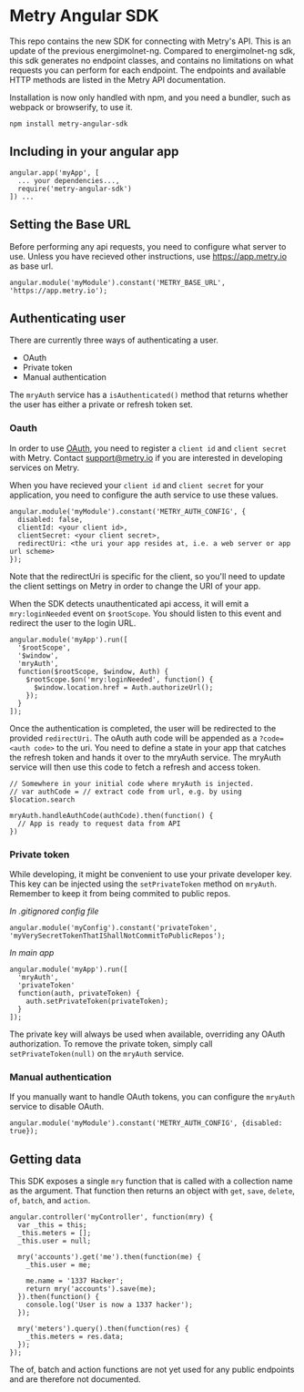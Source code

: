 # Metry Angular SDK

This repo contains the new SDK for connecting with Metry's API. This is an update of the previous energimolnet-ng. Compared to energimolnet-ng sdk, this sdk generates no endpoint classes, and contains no limitations on what requests you can perform for each endpoint. The endpoints and available HTTP methods are listed in the Metry API documentation.

Installation is now only handled with npm, and you need a bundler, such as webpack or browserify, to use it.

```
npm install metry-angular-sdk
```

## Including in your angular app

```
angular.app('myApp', [
  ... your dependencies...,
  require('metry-angular-sdk')
]) ...
```

## Setting the Base URL

Before performing any api requests, you need to configure what server to use. Unless you have recieved other instructions, use https://app.metry.io as base url.

```
angular.module('myModule').constant('METRY_BASE_URL', 'https://app.metry.io');
```

## Authenticating user

There are currently three ways of authenticating a user.

+ OAuth
+ Private token
+ Manual authentication

The `mryAuth` service has a `isAuthenticated()` method that returns whether the user has either a private or refresh token set.

### Oauth

In order to use [OAuth](http://en.wikipedia.org/wiki/OAuth), you need to register a `client id` and `client secret` with Metry. Contact [support@metry.io](mailto:support@metry.io) if you are interested in developing services on Metry.

When you have recieved your `client id` and `client secret` for your application, you need to configure the auth service to use these values.

```
angular.module('myModule').constant('METRY_AUTH_CONFIG', {
  disabled: false,
  clientId: <your client id>,
  clientSecret: <your client secret>,
  redirectUri: <the uri your app resides at, i.e. a web server or app url scheme>
});
```

Note that the redirectUri is specific for the client, so you'll need to update the client settings on Metry in order to change the URI of your app.

When the SDK detects unauthenticated api access, it will emit a `mry:loginNeeded` event on `$rootScope`. You should listen to this event and redirect the user to the login URL.

```
angular.module('myApp').run([
  '$rootScope',
  '$window',
  'mryAuth',
  function($rootScope, $window, Auth) {
    $rootScope.$on('mry:loginNeeded', function() {
      $window.location.href = Auth.authorizeUrl();
    });
  }
]);
```

Once the authentication is completed, the user will be redirected to the provided `redirectUri`. The oAuth auth code will be appended as a `?code=<auth code>` to the uri. You need to define a state in your app that catches the refresh token and hands it over to the mryAuth service. The mryAuth service will then use this code to fetch a refresh and access token.

```
// Somewhere in your initial code where mryAuth is injected.
// var authCode = // extract code from url, e.g. by using $location.search

mryAuth.handleAuthCode(authCode).then(function() {
  // App is ready to request data from API
})
```

### Private token
While developing, it might be convenient to use your private developer key. This key can be injected using the `setPrivateToken` method on `mryAuth`. Remember to keep it from being commited to public repos.

_In .gitignored config file_

```
angular.module('myConfig').constant('privateToken', 'myVerySecretTokenThatIShallNotCommitToPublicRepos');
```

_In main app_

```
angular.module('myApp').run([
  'mryAuth',
  'privateToken'
  function(auth, privateToken) {
    auth.setPrivateToken(privateToken);
  }
]);
```

The private key will always be used when available, overriding any OAuth authorization. To remove the private token, simply call `setPrivateToken(null)` on the `mryAuth` service.

### Manual authentication
If you manually want to handle OAuth tokens, you can configure the `mryAuth` service to disable OAuth.

```
angular.module('myModule').constant('METRY_AUTH_CONFIG', {disabled: true});
```

## Getting data
This SDK exposes a single `mry` function that is called with a collection name as the argument. That function then returns an object with `get`, `save`, `delete`, `of`, `batch`, and `action`.

```
angular.controller('myController', function(mry) {
  var _this = this;
  _this.meters = [];
  _this.user = null;

  mry('accounts').get('me').then(function(me) {
    _this.user = me;
    
    me.name = '1337 Hacker';
    return mry('accounts').save(me);
  }).then(function() {
    console.log('User is now a 1337 hacker');
  });

  mry('meters').query().then(function(res) {
    _this.meters = res.data;
  });
});
```

The of, batch and action functions are not yet used for any public endpoints and are therefore not documented.

